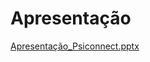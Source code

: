 # Apresentação

[Apresentação_Psiconnect.pptx](https://github.com/ICEI-PUC-Minas-PMV-ADS/pmv-ads-2022-1-e2-proj-int-t6-atencao_psicossocial/files/8987696/Apresentacao_Psiconnect.pptx)
